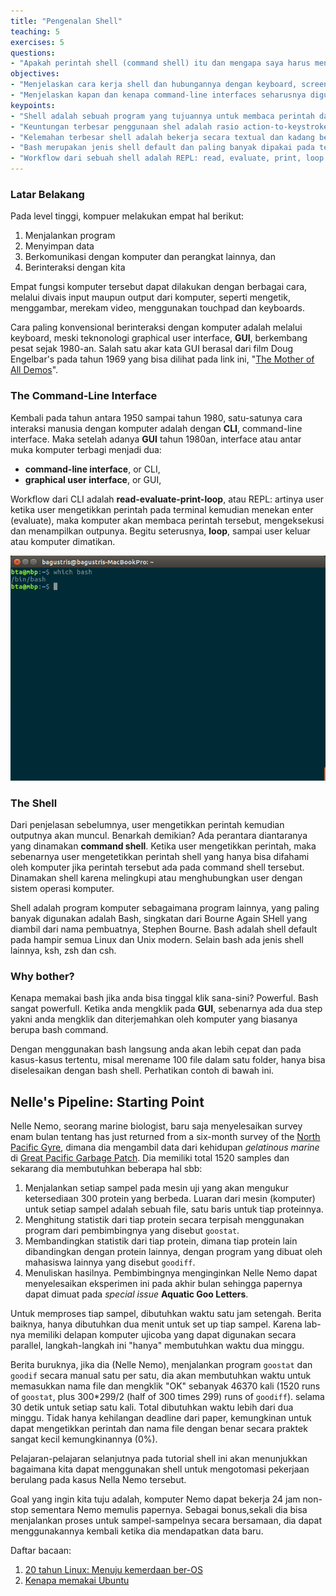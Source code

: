 ```yaml
---
title: "Pengenalan Shell"
teaching: 5
exercises: 5
questions:
- "Apakah perintah shell (command shell) itu dan mengapa saya harus menggunakannya?"
objectives:
- "Menjelaskan cara kerja shell dan hubungannya dengan keyboard, screen operating system dan program yang dijalankan oleh user."
- "Menjelaskan kapan dan kenapa command-line interfaces seharusnya digunakan daripada graphical interfaces."
keypoints:
- "Shell adalah sebuah program yang tujuannya untuk membaca perintah dan menjalankan program dari perintah tersebut."
- "Keuntungan terbesar penggunaan shel adalah rasio action-to-keystroke yang sangat tinggi, kemampuannya mendukung repetitive tasks, dan kapasitasnya mengakses mesin lain dalam jaringan."
- "Kelemahan terbesar shell adalah bekerja secara textual dan kadang beberapa perintah operasinya tidak jelas kecuali anda memberikan option yang detail" 
- "Bash merupakan jenis shell default dan paling banyak dipakai pada terminal/konsole sistem operasi berbasis Linux dan Unix, untuk membuka bash pada terminal Linux tekan Ctrl+Alt+T."
- "Workflow dari sebuah shell adalah REPL: read, evaluate, print, loop."
---
```

### Latar Belakang
Pada level tinggi, kompuer melakukan empat hal berikut:
1.  Menjalankan program
2.  Menyimpan data
3.  Berkomunikasi dengan komputer dan perangkat lainnya, dan
4.  Berinteraksi dengan kita


Empat fungsi komputer tersebut dapat dilakukan dengan berbagai cara,
melalui divais input maupun output dari komputer, seperti mengetik,
menggambar, merekam video, menggunakan touchpad dan keyboards.

Cara paling konvensional berinteraksi dengan komputer adalah
melalui keyboard, meski teknonologi graphical user interface, **GUI**,
berkembang pesat sejak 1980-an. Salah satu akar kata GUI berasal dari film 
Doug Engelbar's pada tahun 1969 yang bisa dilihat pada link ini, 
"[The Mother of All Demos](http://www.youtube.com/watch?v=a11JDLBXtPQ)".

### The Command-Line Interface
Kembali pada tahun antara 1950 sampai tahun 1980,
satu-satunya cara interaksi manusia dengan komputer adalah
dengan **CLI**, command-line interface.
Maka setelah adanya **GUI** tahun 1980an, interface atau
antar muka komputer terbagi menjadi dua:

   - **command-line interface**, or CLI,
   - **graphical user interface**, or GUI,

Workflow dari CLI adalah **read-evaluate-print-loop**, atau REPL:
artinya user ketika user mengetikkan perintah pada terminal
kemudian menekan enter (evaluate), maka komputer akan membaca perintah tersebut,
mengeksekusi dan menampilkan outpunya. Begitu seterusnya, **loop**, sampai
user keluar atau komputer dimatikan.

![Terminal](../fig/bash_shell.png)

### The Shell
Dari penjelasan sebelumnya, user mengetikkan perintah kemudian outputnya akan muncul. 
Benarkah demikian? Ada perantara diantaranya yang dinamakan **command shell**.
Ketika user mengetikkan perintah, maka sebenarnya user mengetetikkan perintah shell
yang hanya bisa difahami oleh komputer jika perintah tersebut ada pada command shell tersebut.
Dinamakan shell karena melingkupi atau menghubungkan user dengan sistem operasi komputer.

Shell adalah program komputer sebagaimana program lainnya, yang paling banyak digunakan
adalah Bash, singkatan dari Bourne Again SHell yang diambil dari nama pembuatnya, Stephen Bourne.
Bash adalah shell default pada hampir semua Linux dan Unix modern. Selain bash ada jenis shell lainnya,
ksh, zsh dan csh.

### Why bother?
Kenapa memakai bash jika anda bisa tinggal klik sana-sini? Powerful. Bash sangat powerfull.
Ketika anda mengklik pada **GUI**, sebenarnya ada dua step yakni anda mengklik dan diterjemahkan 
oleh komputer yang biasanya berupa bash command.

Dengan menggunakan bash langsung anda akan lebih cepat dan pada kasus-kasus tertentu,
misal merename 100 file dalam satu folder, hanya bisa diselesaikan dengan bash shell.
Perhatikan contoh di bawah ini.

## Nelle's Pipeline: Starting Point

Nelle Nemo, seorang marine biologist,
baru saja menyelesaikan survey enam bulan tentang
has just returned from a six-month survey of the
[North Pacific Gyre](http://en.wikipedia.org/wiki/North_Pacific_Gyre),
dimana dia mengambil data dari kehidupan *gelatinous marine* di
[Great Pacific Garbage Patch](http://en.wikipedia.org/wiki/Great_Pacific_Garbage_Patch).
Dia memiliki total 1520 samples dan sekarang dia membutuhkan beberapa hal sbb:

1.  Menjalankan setiap sampel pada mesin uji
    yang akan mengukur ketersediaan 300 protein yang berbeda.
    Luaran dari mesin (komputer) untuk setiap sampel adalah
    sebuah file, satu baris untuk tiap proteinnya.
2.  Menghitung statistik dari tiap protein secara terpisah
    menggunakan program dari pembimbingnya yang disebut `goostat`.
3.  Membandingkan statistik dari tiap protein, dimana
    tiap protein lain dibandingkan dengan protein lainnya, dengan
    program yang dibuat oleh mahasiswa lainnya yang disebut `goodiff`.
4.  Menuliskan hasilnya.
    Pembimbingnya menginginkan Nelle Nemo dapat menyelesaikan
    eksperimen ini pada akhir bulan sehingga papernya dapat dimuat
    pada *special issue* **Aquatic Goo Letters**.

Untuk memproses tiap sampel, dibutuhkan waktu satu jam setengah. Berita baiknya,
hanya dibutuhkan dua menit untuk set up tiap sampel. Karena lab-nya memiliki
delapan komputer ujicoba yang dapat digunakan secara parallel, langkah-langkah ini
"hanya" membutuhkan waktu dua minggu.

Berita buruknya, jika dia (Nelle Nemo), menjalankan program `goostat` dan `goodif`
secara manual satu per satu, dia akan membutuhkan waktu untuk memasukkan nama file
dan mengklik "OK" sebanyak 46370 kali
(1520 runs of `goostat`, plus 300*299/2 (half of 300 times 299) runs of `goodiff`).
selama 30 detik untuk setiap satu kali.
Total dibutuhkan waktu lebih dari dua minggu.
Tidak hanya kehilangan deadline dari paper, 
kemungkinan untuk dapat mengetikkan perintah dan nama file dengan benar 
secara praktek sangat kecil kemungkinannya (0%).

Pelajaran-pelajaran selanjutnya pada tutorial shell ini 
akan menunjukkan bagaimana kita dapat menggunakan shell
untuk mengotomasi pekerjaan berulang pada kasus Nella Nemo tersebut.

Goal yang ingin kita tuju adalah, komputer Nemo dapat bekerja 24 jam
non-stop sementara Nemo memulis papernya. Sebagai bonus,sekali dia bisa
menjalankan proses untuk sampel-sampelnya secara bersamaan, dia dapat 
menggunakannya kembali ketika dia mendapatkan data baru.

Daftar bacaan:
1. [20 tahun Linux: Menuju kemerdaan ber-OS](http://www.bagustris.tk/2011/09/20-tahun-linux-os-menuju-kebebasan-ber.html)
2. [Kenapa memakai Ubuntu](http://www.bagustris.tk/2014/03/kenapa-memakai-ubuntu.html)
